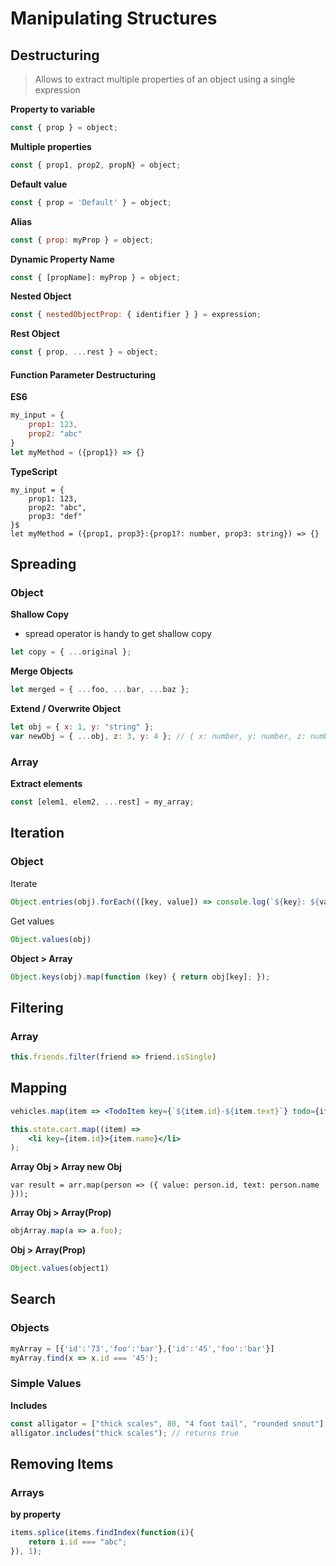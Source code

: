 # Manipulating Structures





## Destructuring

> Allows to extract multiple properties of an object using a single expression 

**Property to variable**

```javascript
const { prop } = object;
```

**Multiple properties**

```js
const { prop1, prop2, propN} = object;
```

**Default value**

```js
const { prop = 'Default' } = object;
```

**Alias**

```js
const { prop: myProp } = object;
```

**Dynamic Property Name**

```js
const { [propName]: myProp } = object;
```

**Nested Object**

```js
const { nestedObjectProp: { identifier } } = expression;
```

**Rest Object**

```js
const { prop, ...rest } = object;
```

#### Function Parameter Destructuring

**ES6**

```js
my_input = {
    prop1: 123,
    prop2: "abc"
}
let myMethod = ({prop1}) => {}
```

**TypeScript**

```tsx
my_input = {
    prop1: 123,
    prop2: "abc",
    prop3: "def"
}$
let myMethod = ({prop1, prop3}:{prop1?: number, prop3: string}) => {}
```





## Spreading



### Object

**Shallow Copy**

- spread operator is handy to get shallow copy

```js
let copy = { ...original };
```

**Merge Objects**

```js
let merged = { ...foo, ...bar, ...baz };
```

**Extend / Overwrite Object**

```js
let obj = { x: 1, y: "string" };
var newObj = { ...obj, z: 3, y: 4 }; // { x: number, y: number, z: number }
```

### Array

**Extract elements**

```js
const [elem1, elem2, ...rest] = my_array;
```







## Iteration



### Object

Iterate

```js
Object.entries(obj).forEach(([key, value]) => console.log(`${key}: ${value}`));
```

Get values

```js
Object.values(obj)
```

**Object > Array**

```js
Object.keys(obj).map(function (key) { return obj[key]; });
```



## Filtering



### Array

```js
this.friends.filter(friend => friend.isSingle)
```



## Mapping



```jsx
vehicles.map(item => <TodoItem key={`${item.id}-${item.text}`} todo={item}/>)}
```

```jsx
this.state.cart.map((item) =>
    <li key={item.id}>{item.name}</li>
);
```



**Array Obj > Array new Obj**

```tsx
var result = arr.map(person => ({ value: person.id, text: person.name }));
```



**Array Obj > Array(Prop)**

```js
objArray.map(a => a.foo);
```

**Obj > Array(Prop)**

```js
Object.values(object1)
```





## Search



### Objects

```js
myArray = [{'id':'73','foo':'bar'},{'id':'45','foo':'bar'}]
myArray.find(x => x.id === '45');
```



### Simple Values

**Includes**

```js
const alligator = ["thick scales", 80, "4 foot tail", "rounded snout"];
alligator.includes("thick scales"); // returns true
```





## Removing Items



### Arrays

**by property**

```js
items.splice(items.findIndex(function(i){
    return i.id === "abc";
}), 1);
```

